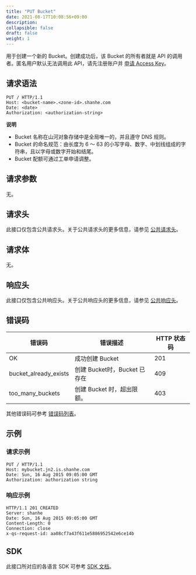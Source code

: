 ```yaml
---
title: "PUT Bucket"
date: 2021-08-17T10:08:56+09:00
description:
collapsible: false
draft: false
weight: 1
---
```



用于创建一个新的 Bucket。创建成功后，该 Bucket 的所有者就是 API 的调用者。匿名用户默认无法调用此 API，请先注册账户并 [申请 Access Key](/storage/object-storage/api/practices/signature/#获取-access-key)。

## 请求语法

```http
PUT / HTTP/1.1
Host: <bucket-name>.<zone-id>.shanhe.com
Date: <date>
Authorization: <authorization-string>
```

**说明**
- Bucket 名称在山河对象存储中是全局唯一的，并且遵守 DNS 规则。
- Bucket 的命名规范：由长度为 6 ～ 63 的小写字母、数字、中划线组成的字符串，且以字母或数字开始和结尾。
- Bucket 配额可通过工单申请调整。

## 请求参数

无。

## 请求头

此接口仅包含公共请求头。关于公共请求头的更多信息，请参见 [公共请求头](/storage/object-storage/api/common_header/#请求头字段-request-header)。

## 请求体

无。

## 响应头

此接口仅包含公共响应头。关于公共响应头的更多信息，请参见 [公共响应头](/storage/object-storage/api/common_header/#响应头字段-response-header)。

## 错误码

| 错误码 | 错误描述 | HTTP 状态码 |
| --- | --- | --- |
| OK | 成功创建 Bucket| 201 |
| bucket_already_exists | 创建 Bucket时，Bucket 已存在| 409 |
| too_many_buckets | 创建 Bucket 时，超出限额。| 403 |

其他错误码可参考 [错误码列表](/storage/object-storage/api/error_code/#错误码列表)。

## 示例

### 请求示例

```http
PUT / HTTP/1.1
Host: mybucket.jn2.is.shanhe.com
Date: Sun, 16 Aug 2015 09:05:00 GMT
Authorization: authorization string
```

### 响应示例

```http
HTTP/1.1 201 CREATED
Server: shanhe
Date: Sun, 16 Aug 2015 09:05:00 GMT
Content-Length: 0
Connection: close
x-qs-request-id: aa08cf7a43f611e5886952542e6ce14b
```

## SDK

此接口所对应的各语言 SDK 可参考 [SDK 文档](/storage/object-storage/sdk/)。







